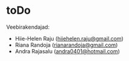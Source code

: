 # toDo

Veebirakendajad: 
* Hiie-Helen Raju (hiiehelen.raju@gmail.com)
* Riana Randoja (rianarandoja@gmail.com)
* Andra Rajasalu (andra0401@hotmail.com)
